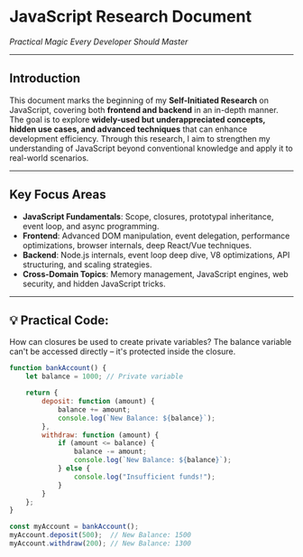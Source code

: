 # JavaScript Research Document

*Practical Magic Every Developer Should Master*

---

## Introduction

This document marks the beginning of my **Self-Initiated Research** on JavaScript, covering both **frontend and backend** in an in-depth manner. The goal is to explore **widely-used but underappreciated concepts, hidden use cases, and advanced techniques** that can enhance development efficiency. Through this research, I aim to strengthen my understanding of JavaScript beyond conventional knowledge and apply it to real-world scenarios.

---

## Key Focus Areas

- **JavaScript Fundamentals**: Scope, closures, prototypal inheritance, event loop, and async programming.
- **Frontend**: Advanced DOM manipulation, event delegation, performance optimizations, browser internals, deep React/Vue techniques.
- **Backend**: Node.js internals, event loop deep dive, V8 optimizations, API structuring, and scaling strategies.
- **Cross-Domain Topics**: Memory management, JavaScript engines, web security, and hidden JavaScript tricks.

---

## 💡 Practical Code: 

How can closures be used to create private variables?
The balance variable can't be accessed directly – it's protected inside the closure.


```jsx
function bankAccount() {
    let balance = 1000; // Private variable

    return {
        deposit: function (amount) {
            balance += amount;
            console.log(`New Balance: ${balance}`);
        },
        withdraw: function (amount) {
            if (amount <= balance) {
                balance -= amount;
                console.log(`New Balance: ${balance}`);
            } else {
                console.log("Insufficient funds!");
            }
        }
    };
}

const myAccount = bankAccount();
myAccount.deposit(500);  // New Balance: 1500
myAccount.withdraw(200); // New Balance: 1300

```
